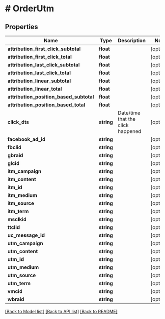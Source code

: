 # # OrderUtm

## Properties

Name | Type | Description | Notes
------------ | ------------- | ------------- | -------------
**attribution_first_click_subtotal** | **float** |  | [optional]
**attribution_first_click_total** | **float** |  | [optional]
**attribution_last_click_subtotal** | **float** |  | [optional]
**attribution_last_click_total** | **float** |  | [optional]
**attribution_linear_subtotal** | **float** |  | [optional]
**attribution_linear_total** | **float** |  | [optional]
**attribution_position_based_subtotal** | **float** |  | [optional]
**attribution_position_based_total** | **float** |  | [optional]
**click_dts** | **string** | Date/time that the click happened | [optional]
**facebook_ad_id** | **string** |  | [optional]
**fbclid** | **string** |  | [optional]
**gbraid** | **string** |  | [optional]
**glcid** | **string** |  | [optional]
**itm_campaign** | **string** |  | [optional]
**itm_content** | **string** |  | [optional]
**itm_id** | **string** |  | [optional]
**itm_medium** | **string** |  | [optional]
**itm_source** | **string** |  | [optional]
**itm_term** | **string** |  | [optional]
**msclkid** | **string** |  | [optional]
**ttclid** | **string** |  | [optional]
**uc_message_id** | **string** |  | [optional]
**utm_campaign** | **string** |  | [optional]
**utm_content** | **string** |  | [optional]
**utm_id** | **string** |  | [optional]
**utm_medium** | **string** |  | [optional]
**utm_source** | **string** |  | [optional]
**utm_term** | **string** |  | [optional]
**vmcid** | **string** |  | [optional]
**wbraid** | **string** |  | [optional]

[[Back to Model list]](../../README.md#models) [[Back to API list]](../../README.md#endpoints) [[Back to README]](../../README.md)
